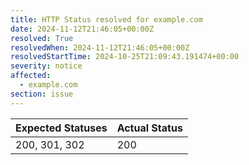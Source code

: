 ```yaml
---
title: HTTP Status resolved for example.com
date: 2024-11-12T21:46:05+00:00Z
resolved: True
resolvedWhen: 2024-11-12T21:46:05+00:00Z
resolvedStartTime: 2024-10-25T21:09:43.191474+00:00
severity: notice
affected:
  - example.com
section: issue
---
```


| Expected Statuses | Actual Status  |
|-------------------|----------------|
| 200, 301, 302 | 200 |
